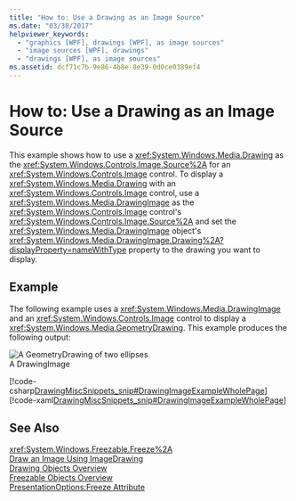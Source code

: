 ```yaml
---
title: "How to: Use a Drawing as an Image Source"
ms.date: "03/30/2017"
helpviewer_keywords: 
  - "graphics [WPF], drawings [WPF], as image sources"
  - "image sources [WPF], drawings"
  - "drawings [WPF], as image sources"
ms.assetid: dcf71c7b-9e86-4b8e-8e39-0d0ce0389ef4
---
```

# How to: Use a Drawing as an Image Source
This example shows how to use a <xref:System.Windows.Media.Drawing> as the <xref:System.Windows.Controls.Image.Source%2A> for an <xref:System.Windows.Controls.Image> control. To display a <xref:System.Windows.Media.Drawing> with an <xref:System.Windows.Controls.Image> control, use a <xref:System.Windows.Media.DrawingImage> as the <xref:System.Windows.Controls.Image> control's <xref:System.Windows.Controls.Image.Source%2A> and set the <xref:System.Windows.Media.DrawingImage> object's <xref:System.Windows.Media.DrawingImage.Drawing%2A?displayProperty=nameWithType> property to the drawing you want to display.  
  
## Example  
 The following example uses a <xref:System.Windows.Media.DrawingImage> and an <xref:System.Windows.Controls.Image> control to display a <xref:System.Windows.Media.GeometryDrawing>. This example produces the following output:  
  
 ![A GeometryDrawing of two ellipses](../../../../docs/framework/wpf/graphics-multimedia/media/graphicsmm-geodraw.jpg "graphicsmm_geodraw")  
A DrawingImage  
  
 [!code-csharp[DrawingMiscSnippets_snip#DrawingImageExampleWholePage](../../../../samples/snippets/csharp/VS_Snippets_Wpf/DrawingMiscSnippets_snip/CSharp/DrawingImageExample.cs#drawingimageexamplewholepage)]
 [!code-xaml[DrawingMiscSnippets_snip#DrawingImageExampleWholePage](../../../../samples/snippets/xaml/VS_Snippets_Wpf/DrawingMiscSnippets_snip/XAML/DrawingImageExample.xaml#drawingimageexamplewholepage)]  
  
## See Also  
 <xref:System.Windows.Freezable.Freeze%2A>  
 [Draw an Image Using ImageDrawing](../../../../docs/framework/wpf/graphics-multimedia/how-to-draw-an-image-using-imagedrawing.md)  
 [Drawing Objects Overview](../../../../docs/framework/wpf/graphics-multimedia/drawing-objects-overview.md)  
 [Freezable Objects Overview](../../../../docs/framework/wpf/advanced/freezable-objects-overview.md)  
 [PresentationOptions:Freeze Attribute](../../../../docs/framework/wpf/advanced/presentationoptions-freeze-attribute.md)
